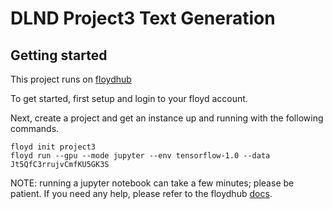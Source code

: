 # DLND Project3 Text Generation

## Getting started
This project runs on [floydhub](http://floydhub.com/)

To get started, first setup and login to your floyd account.

Next, create a project and get an instance up and running with the following commands.
```
floyd init project3
floyd run --gpu --mode jupyter --env tensorflow-1.0 --data Jt5QfC3rrujvCmfKU5GK3S 
```

NOTE: running a jupyter notebook can take a few minutes; please be patient.  If you need any help, please refer to the floydhub [docs](http://docs.floydhub.com/).